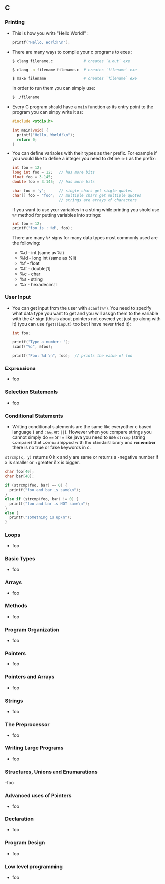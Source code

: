 ## C

### Printing

- This is how you write "Hello World!" :
  ```c
  printf("Hello, World!\n");
  ```
  
- There are many ways to compile your c programs to exes :
  ```bash
  $ clang filename.c              # creates `a.out` exe
  
  $ clang -o filename filename.c  # creates `filename` exe 
  
  $ make filename                 # creates `filename` exe
  ```
  In order to run them you can simply use:
  ```bash
  $ ./filename
  ```
  
- Every C program should have a `main` function as its entry point to the program you can simpy write it as:
  ```c
  #include <stdio.h>
  
  int main(void) {
    printf("Hello, World!\n");
    return 0;
  }
  ```

- You can define variables with their types as their prefix. For example if you would like to define a integer you need to define `int` as the prefix:
  ```c
  int foo = 12;
  long int foo = 12;   // has more bits
  float foo = 3.145;
  double foo = 3.145;  // has more bits
  
  char foo = 'y';      // single chars get single quotes
  char[] foo = "foo";  // multiple chars get multiple quotes
                       // strings are arrays of characters
  ```
  If you want to use your variables in a string while printing you shold use `%*` method for putting variables into strings:
  ```c
  int foo = 12;
  printf("foo is : %d", foo);
  ```
  There are many `%*` signs for many data types most commonly used are the following:
  - %d - int (same as %i)
  - %ld - long int (same as %li)
  - %f - float
  - %lf - double[1]
  - %c - char
  - %s - string
  - %x - hexadecimal
 
### User Input

- You can get input from the user with `scanf(%*)`. You need to specify what data type you want to get and you will assign them to the variable with the `&*` sign (this is about pointers not covered yet just go along with it) (you can use `fgets(input)` too but I have never tried it):
  ```c
  int foo;
  
  printf("Type a number: ");
  scanf("%d", &foo);
  
  printf("Foo: %d \n", foo);  // prints the value of foo
  ```

### Expressions

- foo

### Selection Statements

- foo

### Conditional Statements

- Writing conditional statements are the same like everyother c based language ( and : `&&`, or: `||`). However when you compare strings you cannot simply do `==` or `!=` like java you need to use `strcmp` (string compare) that comes shipped with the standart library and **remember** there is no true or false keywords in c. 

`strcmp(x, y)` returns 0 if x and y are same or returns a -negative number if x is smaller or +greater if x is bigger.
  ```c
  char foo[40];
  char bar[40];
  
  if (strcmp(foo, bar) == 0) {
    printf("foo and bar is same\n");
  }
  else if (strcmp(foo, bar) != 0) {
    printf("foo and bar is NOT same\n");
  }
  else {
    printf("something is up\n");
  }
  ```
  

### Loops

- foo

### Basic Types

- foo

### Arrays

- foo

### Methods

- foo


### Program Organization

- foo

### Pointers

- foo

### Pointers and Arrays

- foo

### Strings

- foo

### The Preprocessor

- foo

### Writing Large Programs

- foo

### Structures, Unions and Enumarations

-foo

### Advanced uses of Pointers

- foo

### Declaration

- foo

### Program Design

- foo

### Low level programming

- foo


